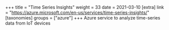 +++
title = "Time Series Insights"
weight = 33
date = 2021-03-10
[extra]
link = "https://azure.microsoft.com/en-us/services/time-series-insights/"
[taxonomies]
groups = ["azure"]
+++
Azure service to analyze time-series data from IoT devices

